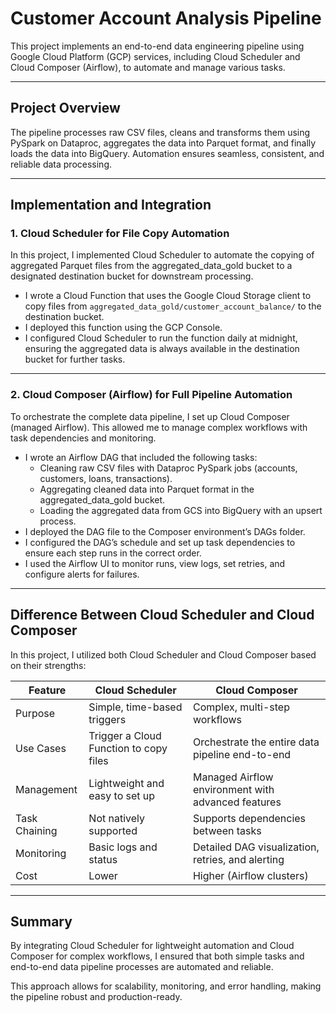 # Customer Account Analysis Pipeline

This project implements an end-to-end data engineering pipeline using Google Cloud Platform (GCP) services, including Cloud Scheduler and Cloud Composer (Airflow), to automate and manage various tasks.

---

## Project Overview

The pipeline processes raw CSV files, cleans and transforms them using PySpark on Dataproc, aggregates the data into Parquet format, and finally loads the data into BigQuery. Automation ensures seamless, consistent, and reliable data processing.

---

## Implementation and Integration

### 1. Cloud Scheduler for File Copy Automation

In this project, I implemented Cloud Scheduler to automate the copying of aggregated Parquet files from the aggregated_data_gold bucket to a designated destination bucket for downstream processing.

- I wrote a Cloud Function that uses the Google Cloud Storage client to copy files from `aggregated_data_gold/customer_account_balance/` to the destination bucket.
- I deployed this function using the GCP Console.
- I configured Cloud Scheduler to run the function daily at midnight, ensuring the aggregated data is always available in the destination bucket for further tasks.

---

### 2. Cloud Composer (Airflow) for Full Pipeline Automation

To orchestrate the complete data pipeline, I set up Cloud Composer (managed Airflow). This allowed me to manage complex workflows with task dependencies and monitoring.

- I wrote an Airflow DAG that included the following tasks:
  - Cleaning raw CSV files with Dataproc PySpark jobs (accounts, customers, loans, transactions).
  - Aggregating cleaned data into Parquet format in the aggregated_data_gold bucket.
  - Loading the aggregated data from GCS into BigQuery with an upsert process.
- I deployed the DAG file to the Composer environment’s DAGs folder.
- I configured the DAG’s schedule and set up task dependencies to ensure each step runs in the correct order.
- I used the Airflow UI to monitor runs, view logs, set retries, and configure alerts for failures.

---

## Difference Between Cloud Scheduler and Cloud Composer

In this project, I utilized both Cloud Scheduler and Cloud Composer based on their strengths:

| Feature               | Cloud Scheduler              | Cloud Composer               |
|-----------------------|------------------------------|------------------------------|
| Purpose               | Simple, time-based triggers  | Complex, multi-step workflows |
| Use Cases             | Trigger a Cloud Function to copy files | Orchestrate the entire data pipeline end-to-end |
| Management            | Lightweight and easy to set up | Managed Airflow environment with advanced features |
| Task Chaining         | Not natively supported       | Supports dependencies between tasks |
| Monitoring            | Basic logs and status        | Detailed DAG visualization, retries, and alerting |
| Cost                  | Lower                        | Higher (Airflow clusters)    |

---

## Summary

By integrating Cloud Scheduler for lightweight automation and Cloud Composer for complex workflows, I ensured that both simple tasks and end-to-end data pipeline processes are automated and reliable.

This approach allows for scalability, monitoring, and error handling, making the pipeline robust and production-ready.



